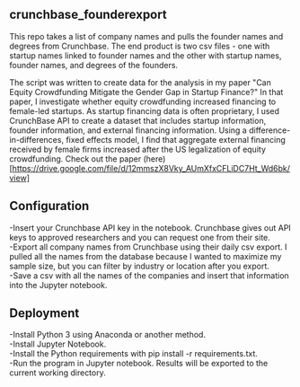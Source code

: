 ## crunchbase_founderexport
This repo takes a list of company names and pulls the founder names and degrees from Crunchbase.  The end product is two csv files - one with startup names linked to founder names and the other with startup names, founder names, and degrees of the founders. 

The script was written to create data for the analysis in my paper "Can Equity Crowdfunding Mitigate the Gender Gap in Startup Finance?"  In that paper, I investigate whether equity crowdfunding increased financing to female-led startups.  As startup financing data is often proprietary, I used CrunchBase API to create a dataset that includes startup information, founder information, and external financing information.  Using a difference-in-differences, fixed effects model, I find that aggregate external financing received by female firms increased after the US legalization of equity crowdfunding.  Check out the paper (here)[https://drive.google.com/file/d/12mmszX8Vky_AUmXfxCFLiDC7Ht_Wd6bk/view]


## Configuration

-Insert your Crunchbase API key in the notebook.  Crunchbase gives out API keys to approved researchers and you can request one from their site.    
-Export all company names from Crunchbase using their daily csv export. I pulled all the names from the database because I wanted to maximize my sample size, but you can filter by industry or location after you export.     
-Save a csv with all the names of the companies and insert that information into the Jupyter notebook.    

## Deployment    
-Install Python 3 using Anaconda or another method.    
-Install Jupyter Notebook.    
-Install the Python requirements with pip install -r requirements.txt.     
-Run the program in Jupyter notebook. Results will be exported to the current working directory.     

